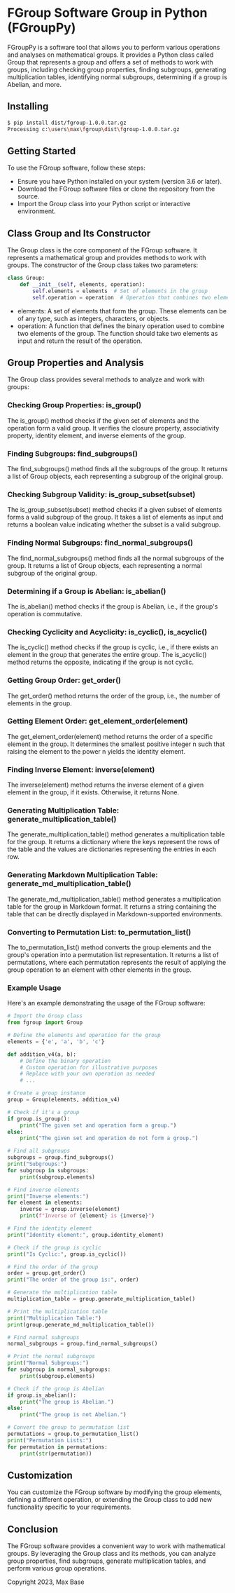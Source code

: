 # FGroup Software Group in Python (FGroupPy)

FGroupPy is a software tool that allows you to perform various operations and analyses on mathematical groups. It provides a Python class called Group that represents a group and offers a set of methods to work with groups, including checking group properties, finding subgroups, generating multiplication tables, identifying normal subgroups, determining if a group is Abelian, and more.

## Installing

```bash
$ pip install dist/fgroup-1.0.0.tar.gz
Processing c:\users\max\fgroup\dist\fgroup-1.0.0.tar.gz
```

## Getting Started

To use the FGroup software, follow these steps:

- Ensure you have Python installed on your system (version 3.6 or later).
- Download the FGroup software files or clone the repository from the source.
- Import the Group class into your Python script or interactive environment.

## Class Group and Its Constructor

The Group class is the core component of the FGroup software. It represents a mathematical group and provides methods to work with groups. The constructor of the Group class takes two parameters:

```python
class Group:
    def __init__(self, elements, operation):
        self.elements = elements  # Set of elements in the group
        self.operation = operation  # Operation that combines two elements
```

- elements: A set of elements that form the group. These elements can be of any type, such as integers, characters, or objects.
- operation: A function that defines the binary operation used to combine two elements of the group. The function should take two elements as input and return the result of the operation.

## Group Properties and Analysis

The Group class provides several methods to analyze and work with groups:

### Checking Group Properties: is_group()

The is_group() method checks if the given set of elements and the operation form a valid group. It verifies the closure property, associativity property, identity element, and inverse elements of the group.

### Finding Subgroups: find_subgroups()

The find_subgroups() method finds all the subgroups of the group. It returns a list of Group objects, each representing a subgroup of the original group.

### Checking Subgroup Validity: is_group_subset(subset)

The is_group_subset(subset) method checks if a given subset of elements forms a valid subgroup of the group. It takes a list of elements as input and returns a boolean value indicating whether the subset is a valid subgroup.

### Finding Normal Subgroups: find_normal_subgroups()

The find_normal_subgroups() method finds all the normal subgroups of the group. It returns a list of Group objects, each representing a normal subgroup of the original group.

### Determining if a Group is Abelian: is_abelian()

The is_abelian() method checks if the group is Abelian, i.e., if the group's operation is commutative.

### Checking Cyclicity and Acyclicity: is_cyclic(), is_acyclic()

The is_cyclic() method checks if the group is cyclic, i.e., if there exists an element in the group that generates the entire group. The is_acyclic() method returns the opposite, indicating if the group is not cyclic.

### Getting Group Order: get_order()

The get_order() method returns the order of the group, i.e., the number of elements in the group.

### Getting Element Order: get_element_order(element)

The get_element_order(element) method returns the order of a specific element in the group. It determines the smallest positive integer n such that raising the element to the power n yields the identity element.

### Finding Inverse Element: inverse(element)

The inverse(element) method returns the inverse element of a given element in the group, if it exists. Otherwise, it returns None.

### Generating Multiplication Table: generate_multiplication_table()

The generate_multiplication_table() method generates a multiplication table for the group. It returns a dictionary where the keys represent the rows of the table and the values are dictionaries representing the entries in each row.

### Generating Markdown Multiplication Table: generate_md_multiplication_table()

The generate_md_multiplication_table() method generates a multiplication table for the group in Markdown format. It returns a string containing the table that can be directly displayed in Markdown-supported environments.

### Converting to Permutation List: to_permutation_list()

The to_permutation_list() method converts the group elements and the group's operation into a permutation list representation. It returns a list of permutations, where each permutation represents the result of applying the group operation to an element with other elements in the group.

### Example Usage

Here's an example demonstrating the usage of the FGroup software:

```python
# Import the Group class
from fgroup import Group

# Define the elements and operation for the group
elements = {'e', 'a', 'b', 'c'}

def addition_v4(a, b):
    # Define the binary operation
    # Custom operation for illustrative purposes
    # Replace with your own operation as needed
    # ...

# Create a group instance
group = Group(elements, addition_v4)

# Check if it's a group
if group.is_group():
    print("The given set and operation form a group.")
else:
    print("The given set and operation do not form a group.")

# Find all subgroups
subgroups = group.find_subgroups()
print("Subgroups:")
for subgroup in subgroups:
    print(subgroup.elements)

# Find inverse elements
print("Inverse elements:")
for element in elements:
    inverse = group.inverse(element)
    print(f"Inverse of {element} is {inverse}")

# Find the identity element
print("Identity element:", group.identity_element)

# Check if the group is cyclic
print("Is Cyclic:", group.is_cyclic())

# Find the order of the group
order = group.get_order()
print("The order of the group is:", order)

# Generate the multiplication table
multiplication_table = group.generate_multiplication_table()

# Print the multiplication table
print("Multiplication Table:")
print(group.generate_md_multiplication_table())

# Find normal subgroups
normal_subgroups = group.find_normal_subgroups()

# Print the normal subgroups
print("Normal Subgroups:")
for subgroup in normal_subgroups:
    print(subgroup.elements)

# Check if the group is Abelian
if group.is_abelian():
    print("The group is Abelian.")
else:
    print("The group is not Abelian.")

# Convert the group to permutation list
permutations = group.to_permutation_list()
print("Permutation Lists:")
for permutation in permutations:
    print(str(permutation))
```

## Customization

You can customize the FGroup software by modifying the group elements, defining a different operation, or extending the Group class to add new functionality specific to your requirements.

## Conclusion
The FGroup software provides a convenient way to work with mathematical groups. By leveraging the Group class and its methods, you can analyze group properties, find subgroups, generate multiplication tables, and perform various group operations.

Copyright 2023, Max Base
